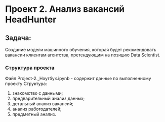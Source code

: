 # Проект 2. Анализ вакансий HeadHunter


## Задача: 
Cоздание модели машинного обучения, которая будет рекомендовать вакансии клиентам агентства, претендующим на позицию Data Scientist.

### Структура проекта
Файл Project-2._Ноутбук.ipynb - содержит данные по выполненному проекту
Структура:
1. знакомство с данными;
2. предварительный анализ данных;
3. детальный анализ вакансий;
4. анализ работодателей;
5. предметный анализ.
